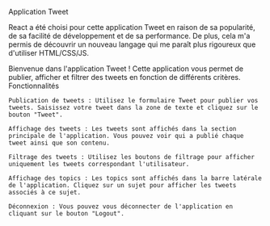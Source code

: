 Application Tweet

React a été choisi pour cette application Tweet en raison de sa popularité, de sa facilité de développement et de sa performance. 
De plus, cela m'a permis de découvrir un nouveau langage qui me paraît plus rigoureux que d'utiliser HTML/CSS/JS.

Bienvenue dans l'application Tweet ! Cette application vous permet de publier, afficher et filtrer des tweets en fonction de différents critères.
Fonctionnalités

    Publication de tweets : Utilisez le formulaire Tweet pour publier vos tweets. Saisissez votre tweet dans la zone de texte et cliquez sur le bouton "Tweet".

    Affichage des tweets : Les tweets sont affichés dans la section principale de l'application. Vous pouvez voir qui a publié chaque tweet ainsi que son contenu.

    Filtrage des tweets : Utilisez les boutons de filtrage pour afficher uniquement les tweets correspondant l'utilisateur.

    Affichage des topics : Les topics sont affichés dans la barre latérale de l'application. Cliquez sur un sujet pour afficher les tweets associés à ce sujet.

    Déconnexion : Vous pouvez vous déconnecter de l'application en cliquant sur le bouton "Logout".
